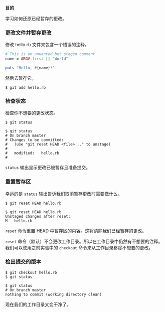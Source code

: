 **目的**

学习如何还原已经暂存的更改。

### 更改文件并暂存更改

修改 hello.rb 文件来包含一个错误的注释。

```ruby
# This is an unwanted but staged comment
name = ARGV.first || "World"

puts "Hello, #{name}!"
```

然后去暂存它。

```
$ git add hello.rb
```

### 检查状态

检查你不想要的更改状态。

```
$ git status
```

```
$ git status
# On branch master
# Changes to be committed:
#   (use "git reset HEAD <file>..." to unstage)
#
#   modified:   hello.rb
#
```

`status` 输出显示更改已被暂存且准备提交。

### 重置暂存区

幸运的是 `status` 输出告诉我们取消暂存更改时需要做什么。

```
$ git reset HEAD hello.rb
```

```
$ git reset HEAD hello.rb
Unstaged changes after reset:
M   hello.rb
```

`reset` 命令重置 HEAD 中暂存区的内容。这将清除我们已经暂存的更改。

`reset` 命令（默认）不会更改工作目录。所以在工作目录中仍然有不想要的注释。我们可以使用之前实验中的 `checkout` 命令来从工作目录移除不想要的更改。

### 检出提交的版本

```
$ git checkout hello.rb
$ git status
```

```
$ git status
# On branch master
nothing to commit (working directory clean)
```

现在我们的工作目录又变干净了。